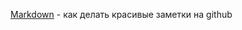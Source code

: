 [Markdown](https://paulradzkov.com/2014/markdown_cheatsheet/) - как делать красивые заметки на github
